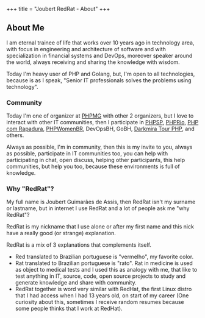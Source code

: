+++
title = "Joubert RedRat - About"
+++

## About Me

I am eternal trainee of life that works over 10 years ago in technology area, with focus in engineering and
architecture of software and with specialization in financial systems and DevOps, moreover speaker around
the world, always receiving and sharing the knowledge with wisdom.

Today I'm heavy user of PHP and Golang, but, I'm open to all technologies, because is as I speak, "Senior IT professionals solves the problems using technology".

### Community

Today I'm one of organizer at [PHPMG](http://phpmg.com/) with other 2 organizers, but I love to interact with other IT communities, then I participate in [PHPSP](https://phpsp.org.br/), [PHPRio](http://php.rio/), [PHP com Rapadura](https://phpcomrapadura.org/), [PHPWomenBR](https://twitter.com/PHPWomenBR), DevOpsBH, GoBH, [Darkmira Tour PHP](https://php.darkmiratour.rocks/), and others.

Always as possible, I'm in community, then this is my invite to you, always as possible, participate in IT communities too, you can help with participating in chat, open discuss, helping other participants, this help communities, but help you too, because these environments is full of knowledge.

### Why "RedRat"?

My full name is Joubert Guimarães de Assis, then RedRat isn't my surname or lastname, but in internet I use RedRat and a lot of people ask me "why RedRat"?

RedRat is my nickname that I use alone or after my first name and this nick have a really good (or strange) explanation.

RedRat is a mix of 3 explanations that complements itself.

* Red translated to Brazilian portuguese is "vermelho", my favorite color.
* Rat translated to Brazilian portuguese is "rato". Rat in medicine is used as object to medical tests and I used this as analogy with me, that like to test anything in IT, source, code, open source projects to study and generate knowledge and share with community.
* RedRat together is word very similar with RedHat, the first Linux distro that I had access when I had 13 years old, on start of my career (One curiosity about this, sometimes I receive random resumes because some people thinks that I work at RedHat).
